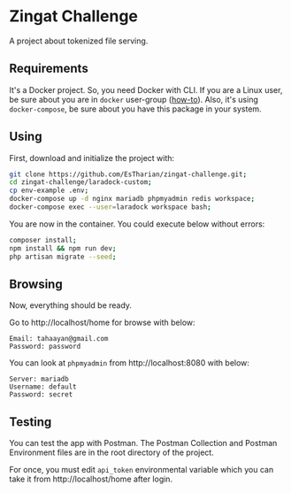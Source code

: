 # Zingat Challenge

<p>A project about tokenized file serving.</p>

## Requirements
It's a Docker project. So, you need Docker with CLI. If you are a Linux user, be sure about you are in `docker` user-group ([how-to](https://docs.docker.com/install/linux/linux-postinstall/)). Also, it's using `docker-compose`, be sure about you have this package in your system.

## Using
First, download and initialize the project with:
```bash
git clone https://github.com/EsTharian/zingat-challenge.git;
cd zingat-challenge/laradock-custom;
cp env-example .env;
docker-compose up -d nginx mariadb phpmyadmin redis workspace;
docker-compose exec --user=laradock workspace bash;
```
You are now in the container. You could execute below without errors:
```bash
composer install;
npm install && npm run dev;
php artisan migrate --seed;
```

## Browsing
Now, everything should be ready. 

Go to http://localhost/home for browse with below:
```
Email: tahaayan@gmail.com
Password: password
```
You can look at `phpmyadmin` from http://localhost:8080 with below:
```
Server: mariadb
Username: default
Password: secret
```

## Testing
You can test the app with Postman. The Postman Collection and Postman Environment files are in the root directory of the project. 

For once, you must edit `api_token` environmental variable which you can take it from http://localhost/home after login.
